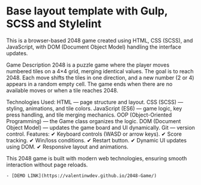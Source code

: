 # Base layout template with Gulp, SCSS and Stylelint
This is a browser-based 2048 game created using HTML, CSS (SCSS), and JavaScript, with DOM (Document Object Model) handling the interface updates.

Game Description
2048 is a puzzle game where the player moves numbered tiles on a 4×4 grid, merging identical values. The goal is to reach 2048. Each move shifts the tiles in one direction, and a new number (2 or 4) appears in a random empty cell. The game ends when there are no available moves or when a tile reaches 2048.

Technologies Used:
HTML — page structure and layout.
CSS (SCSS) — styling, animations, and tile colors.
JavaScript (ES6) — game logic, key press handling, and tile merging mechanics.
OOP (Object-Oriented Programming) — the Game class organizes the logic.
DOM (Document Object Model) — updates the game board and UI dynamically.
Git — version control.
Features:
✔ Keyboard controls (WASD or arrow keys).
✔ Score tracking.
✔ Win/loss conditions.
✔ Restart button.
✔ Dynamic UI updates using DOM.
✔ Responsive layout and animations.

This 2048 game is built with modern web technologies, ensuring smooth interaction without page reloads.

    - [DEMO LINK](https://valentinwdev.github.io/2048-Game/)

